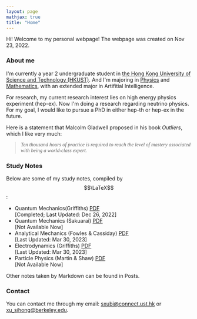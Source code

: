```yaml
---
layout: page
mathjax: true
title: "Home"
---
```

<link rel="apple-touch-icon" sizes="180x180" href="/apple-touch-icon.png">
<link rel="icon" type="image/png" sizes="32x32" href="/favicon-32x32.png">
<link rel="icon" type="image/png" sizes="16x16" href="/favicon-16x16.png">
<link rel="manifest" href="/site.webmanifest">

Hi! Welcome to my personal webpage! The webpage was created on Nov 23, 2022.

### About me
I'm currently a year 2 undergraduate student in [the Hong Kong University of Science and Technology (HKUST)](https://hkust.edu.hk). And I'm majoring in [Physics](https://physics.ust.hk/) and [Mathematics](https://www.math.hkust.edu.hk/), with an extended major in Artifitial Intelligence.

For research, my current research interest lies on high energy physics experiment (hep-ex). Now I'm doing a research regarding neutrino physics. For my goal, I would like to pursue a PhD in either hep-th or hep-ex in the future.

Here is a statement that Malcolm Gladwell proposed in his book *Outliers*, which I like very much:
> <i><font face="Times New Roman">Ten thousand hours of practice is required to reach the level of mastery associated with being a world-class expert.</font></i>

### Study Notes
Below are some of my study notes, compiled by $$\LaTeX$$:
* Quantum Mechanics(Griffiths) [PDF](https://sxubi.github.io/Quantum_Mechanics_Notes.pdf)  
  \[Completed; Last Updated: Dec 26, 2022\]
* Quantum Mechanics (Sakuarai) [PDF](https://sxubi.github.io/404.html)  
  \[Not Available Now\]
* Analytical Mechanics (Fowles & Cassiday) [PDF](https://sxubi.github.io/CM.pdf)   
  \[Last Updated: Mar 30, 2023\]
* Electrodynamics (Griffiths) [PDF](https://sxubi.github.io/E&M.pdf)    
  \[Last Updated: Mar 30, 2023\]
* Particle Physics (Martin & Shaw) [PDF](https://sxubi.github.io/404.html)  
  \[Not Available Now\]

Other notes taken by Markdown can be found in Posts.

### Contact
You can contact me through my email: <u>sxubi@connect.ust.hk</u> or <u>xu_sihong@berkeley.edu</u>.

